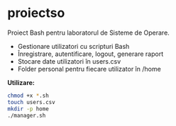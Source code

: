 # proiectso
Proiect Bash pentru laboratorul de Sisteme de Operare.

- Gestionare utilizatori cu scripturi Bash
- Înregistrare, autentificare, logout, generare raport
- Stocare date utilizatori în users.csv
- Folder personal pentru fiecare utilizator în /home

**Utilizare:**
```bash
chmod +x *.sh
touch users.csv
mkdir -p home
./manager.sh
